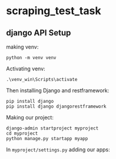 # scraping_test_task
## django API Setup
making venv:
```shell
python -m venv venv
```

Activating venv:
```shell
.\venv_win\Scripts\activate
```

Then installing Django and restframework:
```shell
pip install django
pip install django djangorestframework
```

Making our project:
```shell
django-admin startproject myproject
cd myproject
python manage.py startapp myapp
```

In `myproject/settings.py` adding our apps:
```python

```